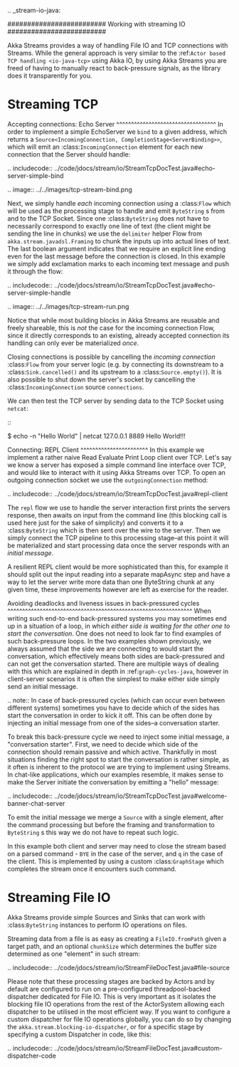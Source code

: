.. _stream-io-java:

#########################
Working with streaming IO
#########################

Akka Streams provides a way of handling File IO and TCP connections with Streams.
While the general approach is very similar to the :ref:`Actor based TCP handling <io-java-tcp>` using Akka IO,
by using Akka Streams you are freed of having to manually react to back-pressure signals,
as the library does it transparently for you.

Streaming TCP
=============

Accepting connections: Echo Server
^^^^^^^^^^^^^^^^^^^^^^^^^^^^^^^^^^
In order to implement a simple EchoServer we ``bind`` to a given address, which returns a ``Source<IncomingConnection, CompletionStage<ServerBinding>>``,
which will emit an :class:`IncomingConnection` element for each new connection that the Server should handle:

.. includecode:: ../code/jdocs/stream/io/StreamTcpDocTest.java#echo-server-simple-bind

.. image:: ../../images/tcp-stream-bind.png

Next, we simply handle *each* incoming connection using a :class:`Flow` which will be used as the processing stage
to handle and emit ``ByteString`` s from and to the TCP Socket. Since one :class:`ByteString` does not have to necessarily
correspond to exactly one line of text (the client might be sending the line in chunks) we use the ``delimiter``
helper Flow from ``akka.stream.javadsl.Framing`` to chunk the inputs up into actual lines of text. The last boolean
argument indicates that we require an explicit line ending even for the last message before the connection is closed.
In this example we simply add exclamation marks to each incoming text message and push it through the flow:

.. includecode:: ../code/jdocs/stream/io/StreamTcpDocTest.java#echo-server-simple-handle

.. image:: ../../images/tcp-stream-run.png

Notice that while most building blocks in Akka Streams are reusable and freely shareable, this is *not* the case for the
incoming connection Flow, since it directly corresponds to an existing, already accepted connection its handling can
only ever be materialized *once*.

Closing connections is possible by cancelling the *incoming connection* :class:`Flow` from your server logic (e.g. by
connecting its downstream to a :class:`Sink.cancelled()` and its upstream to a :class:`Source.empty()`).
It is also possible to shut down the server's socket by cancelling the :class:`IncomingConnection` source ``connections``.

We can then test the TCP server by sending data to the TCP Socket using ``netcat``:

::

  $ echo -n "Hello World" | netcat 127.0.0.1 8889
  Hello World!!!

Connecting: REPL Client
^^^^^^^^^^^^^^^^^^^^^^^
In this example we implement a rather naive Read Evaluate Print Loop client over TCP.
Let's say we know a server has exposed a simple command line interface over TCP,
and would like to interact with it using Akka Streams over TCP. To open an outgoing connection socket we use
the ``outgoingConnection`` method:

.. includecode:: ../code/jdocs/stream/io/StreamTcpDocTest.java#repl-client

The ``repl`` flow we use to handle the server interaction first prints the servers response, then awaits on input from
the command line (this blocking call is used here just for the sake of simplicity) and converts it to a
:class:`ByteString` which is then sent over the wire to the server. Then we simply connect the TCP pipeline to this
processing stage–at this point it will be materialized and start processing data once the server responds with
an *initial message*.

A resilient REPL client would be more sophisticated than this, for example it should split out the input reading into
a separate mapAsync step and have a way to let the server write more data than one ByteString chunk at any given time,
these improvements however are left as exercise for the reader.

Avoiding deadlocks and liveness issues in back-pressured cycles
^^^^^^^^^^^^^^^^^^^^^^^^^^^^^^^^^^^^^^^^^^^^^^^^^^^^^^^^^^^^^^^
When writing such end-to-end back-pressured systems you may sometimes end up in a situation of a loop,
in which *either side is waiting for the other one to start the conversation*. One does not need to look far
to find examples of such back-pressure loops. In the two examples shown previously, we always assumed that the side we
are connecting to would start the conversation, which effectively means both sides are back-pressured and can not get
the conversation started. There are multiple ways of dealing with this which are explained in depth in :ref:`graph-cycles-java`,
however in client-server scenarios it is often the simplest to make either side simply send an initial message.

.. note::
  In case of back-pressured cycles (which can occur even between different systems) sometimes you have to decide
  which of the sides has start the conversation in order to kick it off. This can be often done by injecting an
  initial message from one of the sides–a conversation starter.

To break this back-pressure cycle we need to inject some initial message, a "conversation starter".
First, we need to decide which side of the connection should remain passive and which active.
Thankfully in most situations finding the right spot to start the conversation is rather simple, as it often is inherent
to the protocol we are trying to implement using Streams. In chat-like applications, which our examples resemble,
it makes sense to make the Server initiate the conversation by emitting a "hello" message:

.. includecode:: ../code/jdocs/stream/io/StreamTcpDocTest.java#welcome-banner-chat-server

To emit the initial message we merge a ``Source`` with a single element, after the command processing but before the
framing and transformation to ``ByteString`` s this way we do not have to repeat such logic.

In this example both client and server may need to close the stream based on a parsed command - ``BYE`` in the case
of the server, and ``q`` in the case of the client. This is implemented by using a custom :class:`GraphStage`
which completes the stream once it encounters such command.

Streaming File IO
=================

Akka Streams provide simple Sources and Sinks that can work with :class:`ByteString` instances to perform IO operations
on files.


Streaming data from a file is as easy as creating a `FileIO.fromPath` given a target path, and an optional
``chunkSize`` which determines the buffer size determined as one "element" in such stream:

.. includecode:: ../code/jdocs/stream/io/StreamFileDocTest.java#file-source

Please note that these processing stages are backed by Actors and by default are configured to run on a pre-configured
threadpool-backed dispatcher dedicated for File IO. This is very important as it isolates the blocking file IO operations from the rest
of the ActorSystem allowing each dispatcher to be utilised in the most efficient way. If you want to configure a custom
dispatcher for file IO operations globally, you can do so by changing the ``akka.stream.blocking-io-dispatcher``,
or for a specific stage by specifying a custom Dispatcher in code, like this:

.. includecode:: ../code/jdocs/stream/io/StreamFileDocTest.java#custom-dispatcher-code
